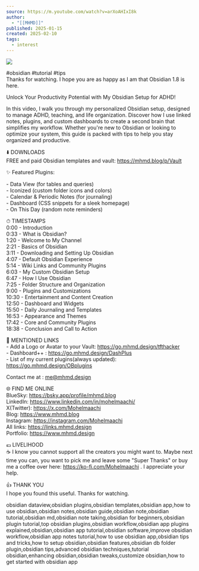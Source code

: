 ```yaml
---
source: https://m.youtube.com/watch?v=arXoAHIxI8k
author:
  - "[[MHMD]]"
published: 2025-01-15
created: 2025-02-10
tags:
  - interest
---
```

![](https://www.youtube.com/watch?v=arXoAHIxI8k)  

#obsidian #tutorial #tips  
Thanks for watching. I hope you are as happy as I am that Obsidian 1.8 is here.  
  
Unlock Your Productivity Potential with My Obsidian Setup for ADHD!  
  
In this video, I walk you through my personalized Obsidian setup, designed to manage ADHD, teaching, and life organization. Discover how I use linked notes, plugins, and custom dashboards to create a second brain that simplifies my workflow. Whether you're new to Obsidian or looking to optimize your system, this guide is packed with tips to help you stay organized and productive.  
  
⬇️ DOWNLOADS  
FREE and paid Obsidian templates and vault: https://mhmd.blog/p/Vault  
  
✨ Featured Plugins:  
  
\- Data View (for tables and queries)  
\- Iconized (custom folder icons and colors)  
\- Calendar & Periodic Notes (for journaling)  
\- Dashboard (CSS snippets for a sleek homepage)  
\- On This Day (random note reminders)  
  
⏱ TIMESTAMPS  
0:00 - Introduction  
0:33 - What is Obsidian?  
1:20 - Welcome to My Channel  
2:21 - Basics of Obsidian  
3:11 - Downloading and Setting Up Obsidian  
4:07 - Default Obsidian Experience  
5:14 - Wiki Links and Community Plugins  
6:03 - My Custom Obsidian Setup  
6:47 - How I Use Obsidian  
7:25 - Folder Structure and Organization  
9:00 - Plugins and Customizations  
10:30 - Entertainment and Content Creation  
12:50 - Dashboard and Widgets  
15:50 - Daily Journaling and Templates  
16:53 - Appearance and Themes  
17:42 - Core and Community Plugins  
18:38 - Conclusion and Call to Action  
  
🔗 MENTIONED LINKS  
\- Add a Logo or Avatar to your Vault: https://go.mhmd.design/tfthacker  
\- Dashboard++ : https://go.mhmd.design/DashPlus  
\- List of my current plugins(always updated): https://go.mhmd.design/OBplugins  
  
Contact me at : me@mhmd.design  
  
🌐 FIND ME ONLINE  
BlueSky: https://bsky.app/profile/mhmd.blog  
LinkedIn: https://www.linkedin.com/in/mohelmaachi/  
X(Twitter): https://x.com/Mohelmaachi  
Blog: https://www.mhmd.blog  
Instagram: https://instagram.com/Mohelmaachi  
All links: https://links.mhmd.design  
Portfolio: https://www.mhmd.design  
  
💶 LIVELIHOOD  
☕ I know you cannot support all the creators you might want to. Maybe next time you can, you want to pick me and leave some "Super Thanks" or buy me a coffee over here: https://ko-fi.com/Mohelmaachi . I appreciate your help.  
  
👍 THANK YOU  
I hope you found this useful. Thanks for watching.  
  
obsidian dataview,obsidian plugins,obsidian templates,obsidian app,how to use obsidian,obsidian notes,obsidian guide,obsidian note,obsidian tutorial,obsidian md,obsidian note taking,obsidian for beginners,obsidian plugin tutorial,top obsidian plugins,obsidian workflow,obsidian app plugins explained,obsidian,obsidian app tutorial,obsidian software,improve obsidian workflow,obsidian app notes tutorial,how to use obsidian app,obsidian tips and tricks,how to setup obsidian,obsidian features,obsidian db folder plugin,obsidian tips,advanced obsidian techniques,tutorial obsidian,enhancing obsidian,obsidian tweaks,customize obsidian,how to get started with obsidian app